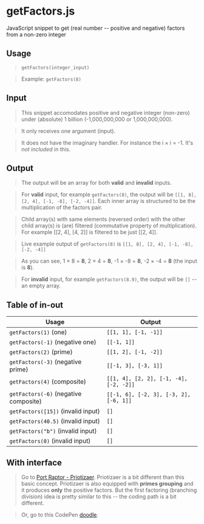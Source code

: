 # getFactors.js
JavaScript snippet to get (real number -- positive and negative) factors from a non-zero integer

## Usage
> `getFactors(integer_input)`

> Example: `getFactors(8)`

## Input
> This snippet accomodates positive and negative integer (non-zero) under (absolute) 1 billion (-1,000,000,000 or 1,000,000,000).

> It only receives one argument (input).

> It does not have the imaginary handler. For instance the i &times; i = -1. It's *not included* in this.

## Output 
> The output will be an array for both **valid** and **invalid** inputs.

> For **valid** input, for example `getFactors(8)`, the output will be `[[1, 8], [2, 4], [-1, -8], [-2, -4]]`. Each inner array is structured to be the multiplication of the factors pair.

> Child array(s) with same elements (reversed order) with the other child array(s) is (are) filtered (commutative property of multiplication). For example [[2, 4], [4, 2]] is filtered to be just [[2, 4]].

> Live example output of `getFactors(8)` is `[[1, 8], [2, 4], [-1, -8], [-2, -4]]` 

> As you can see, 1 &times; 8 = **8**, 2 &times; 4 = **8**, -1 &times; -8 = **8**, -2 &times; -4 = **8** (the input is **8**).

> For **invalid** input, for example `getFactors(8.9)`, the output will be `[]` -- an empty array.

## Table of in-out

Usage | Output
------|--------
`getFactors(1)` (one) | `[[1, 1], [-1, -1]]`
`getFactors(-1)` (negative one) | `[[-1, 1]]`
`getFactors(2)` (prime) | `[[1, 2], [-1, -2]]`
`getFactors(-3)` (negative prime) | `[[-1, 3], [-3, 1]]`
`getFactors(4)` (composite) | `[[1, 4], [2, 2], [-1, -4], [-2, -2]]`
`getFactors(-6)` (negative composite) | `[[-1, 6], [-2, 3], [-3, 2], [-6, 1]]`
`getFactors([15])` (invalid input) | `[]`
`getFactors(40.5)` (invalid input) | `[]`
`getFactors("b")` (invalid input) | `[]`
`getFactors(0)` (invalid input) | `[]`


## With interface
> Go to <a href="http://portraptor.johanpaul.net/2015/09/priotizaer-prime-factorization-er.html">Port Raptor - Priotizaer</a>. Priotizaer is a bit different than this basic concept. Priotizaer is also equipped with **primes grouping** and it produces **only** the positive factors. But the first factoring (branching division) idea is pretty similar to this -- the coding path is a bit different.

> Or, go to this CodePen <a href="http://codepen.io/monkeyraptor/full/YWZdWO/">doodle</a>.
